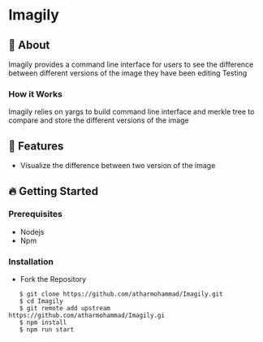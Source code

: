 # Imagily


## 🔖 About
Imagily provides a command line interface for users to see the difference between different versions of the image they have been editing
Testing

### How it Works
Imagily relies on yargs to build command line interface and merkle tree to compare and store the different versions of the image

## 🚀 Features

- Visualize the difference between two version of the image



## 🔥 Getting Started

### Prerequisites

- Nodejs
- Npm

### Installation

- Fork the Repository

```
   $ git clone https://github.com/atharmohammad/Imagily.git
   $ cd Imagily 
   $ git remote add upstream https://github.com/atharmohammad/Imagily.gi
   $ npm install
   $ npm run start
```

